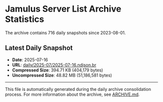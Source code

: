 # Jamulus Server List Archive Statistics

The archive contains 716 daily snapshots since 2023-08-01.

## Latest Daily Snapshot

- **Date**: 2025-07-16
- **URL**: [daily/2025-07/2025-07-16.ndjson.br](https://jamulus-archive.ap-south-1.linodeobjects.com/main/daily/2025-07/2025-07-16.ndjson.br)
- **Compressed Size**: 394.71 KB (404,179 bytes)
- **Uncompressed Size**: 48.82 MB (51,186,581 bytes)

---

This file is automatically generated during the daily archive consolidation process.
For more information about the archive, see [ARCHIVE.md](ARCHIVE.md).
